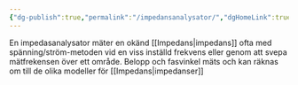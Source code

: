 ```yaml
---
{"dg-publish":true,"permalink":"/impedansanalysator/","dgHomeLink":true,"dgPassFrontmatter":false}
---
```


En impedasanalysator mäter en okänd [[Impedans|impedans]] ofta med spänning/ström-metoden vid en viss inställd frekvens eller genom att svepa mätfrekensen över ett område. Belopp och fasvinkel mäts och kan räknas om till de olika modeller för [[Impedans|impedanser]]